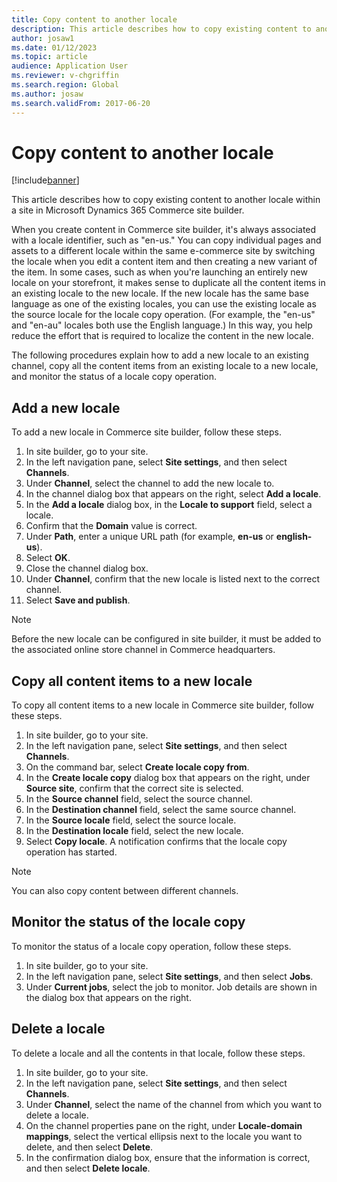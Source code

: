 ```yaml
---
title: Copy content to another locale
description: This article describes how to copy existing content to another locale within a site in Microsoft Dynamics 365 Commerce site builder.
author: josaw1
ms.date: 01/12/2023
ms.topic: article
audience: Application User
ms.reviewer: v-chgriffin
ms.search.region: Global
ms.author: josaw
ms.search.validFrom: 2017-06-20
---
```


# Copy content to another locale

[!include[banner](../includes/banner.md)]

This article describes how to copy existing content to another locale within a site in Microsoft Dynamics 365 Commerce site builder.

When you create content in Commerce site builder, it's always associated with a locale identifier, such as "en-us." You can copy individual pages and assets to a different locale within the same e-commerce site by switching the locale when you edit a content item and then creating a new variant of the item. In some cases, such as when you're launching an entirely new locale on your storefront, it makes sense to duplicate all the content items in an existing locale to the new locale. If the new locale has the same base language as one of the existing locales, you can use the existing locale as the source locale for the locale copy operation. (For example, the "en-us" and "en-au" locales both use the English language.) In this way, you help reduce the effort that is required to localize the content in the new locale.

The following procedures explain how to add a new locale to an existing channel, copy all the content items from an existing locale to a new locale, and monitor the status of a locale copy operation.

## Add a new locale

To add a new locale in Commerce site builder, follow these steps.

1. In site builder, go to your site.
1. In the left navigation pane, select **Site settings**, and then select **Channels**.
1. Under **Channel**, select the channel to add the new locale to.
1. In the channel dialog box that appears on the right, select **Add a locale**.
1. In the **Add a locale** dialog box, in the **Locale to support** field, select a locale.
1. Confirm that the **Domain** value is correct.
1. Under **Path**, enter a unique URL path (for example, **en-us** or **english-us**).
1. Select **OK**.
1. Close the channel dialog box.
1. Under **Channel**, confirm that the new locale is listed next to the correct channel.
1. Select **Save and publish**.

> [!NOTE]
> Before the new locale can be configured in site builder, it must be added to the associated online store channel in Commerce headquarters.

## Copy all content items to a new locale

To copy all content items to a new locale in Commerce site builder, follow these steps.

1. In site builder, go to your site.
1. In the left navigation pane, select **Site settings**, and then select **Channels**.
1. On the command bar, select **Create locale copy from**.
1. In the **Create locale copy** dialog box that appears on the right, under **Source site**, confirm that the correct site is selected.
1. In the **Source channel** field, select the source channel.
1. In the **Destination channel** field, select the same source channel.
1. In the **Source locale** field, select the source locale.
1. In the **Destination locale** field, select the new locale.
1. Select **Copy locale**. A notification confirms that the locale copy operation has started.

> [!NOTE]
> You can also copy content between different channels.

## Monitor the status of the locale copy

To monitor the status of a locale copy operation, follow these steps.

1. In site builder, go to your site.
1. In the left navigation pane, select **Site settings**, and then select **Jobs**.
1. Under **Current jobs**, select the job to monitor. Job details are shown in the dialog box that appears on the right.

## Delete a locale

To delete a locale and all the contents in that locale, follow these steps.

1. In site builder, go to your site.
1. In the left navigation pane, select **Site settings**, and then select **Channels**.
1. Under **Channel**, select the name of the channel from which you want to delete a locale.
1. On the channel properties pane on the right, under **Locale-domain mappings**, select the vertical ellipsis next to the locale you want to delete, and then select **Delete**.
1. In the confirmation dialog box, ensure that the information is correct, and then select **Delete locale**.
